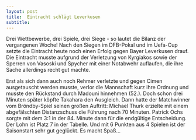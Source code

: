 ```yaml
---
layout: post
title:  Eintracht schlägt Leverkusen
subtitle:  
---
```


Drei Wettbewerbe, drei Spiele, drei Siege - so lautet die Bilanz der vergangenen Woche! Nach den Siegen im DFB-Pokal und im Uefa-Cup setzte die Eintracht heute noch einen Erfolg gegen Bayer Leverkusen drauf. Die Eintracht musste aufgrund der Verletzung von Kyrgiakos sowie der Sperren von Vasoski und Spycher mit einer Notabwehr auflaufen, die ihre Sache allerdings recht gut machte.

Erst als sich dann auch noch Rehmer verletzte und gegen Cimen ausgetauscht werden musste, verlor die Mannschaft kurz ihre Ordnung und musste den Rückstand durch Madouni hinnehmen (52.). Doch schon drei Minuten später köpfte Takahara den Ausgleich. Dann hatte der Matchwinner vom Bröndby-Spiel seinen großen Auftritt: Michael Thurk erzielte mit einem abgefälschten Distanzschuss die Führung nach 70 Minuten. Patrick Ochs sorgte mit dem 3:1 in der 84. Minute dann für die endgültige Entscheidung. Der Lohn ist Platz 7 in der Tabelle. Und mit 6 Punkten aus 4 Spielen ist der Saisonstart sehr gut geglückt. Es macht Spaß...
